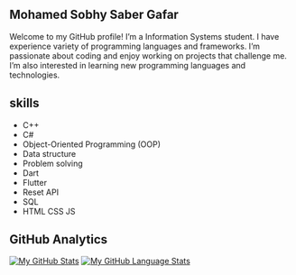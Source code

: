 ## Mohamed Sobhy Saber Gafar
Welcome to my GitHub profile! I’m a Information Systems student. I have experience variety of programming languages and frameworks. I’m passionate about coding and enjoy working on projects that challenge me. I’m also interested in learning new programming languages and technologies.


## skills 
<ul>
  <li>C++</li>
  <li>C#</li>
  <li>Object-Oriented Programming (OOP)</li>
  <li>Data structure </li>
   <li>Problem solving</li>
  <li>Dart</li>
  <li>Flutter</li>
 <li>Reset API</li>
  <li>SQL</li>
 <li>HTML CSS JS</li>
  
  
  
</ul>


## GitHub Analytics
[![My GitHub Stats](https://github-readme-stats.vercel.app/api/?username=AshrafSholok&count_private=true&theme=tokyonight&showicons=true)]()
[![My GitHub Language Stats](https://github-readme-stats.vercel.app/api/top-langs/?username=AshrafSholok&langs_count=5&theme=tokyonight)]()

